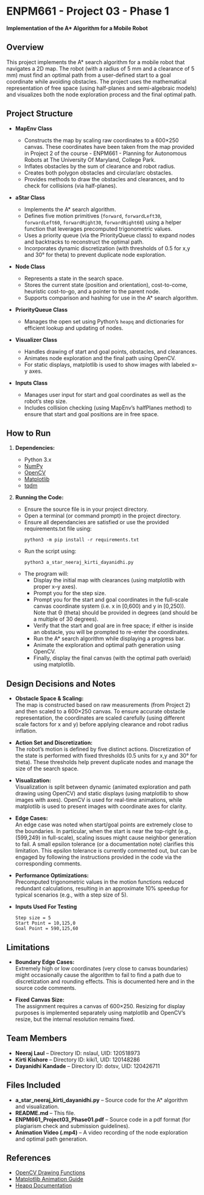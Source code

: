 # ENPM661 - Project 03 - Phase 1  
**Implementation of the A\* Algorithm for a Mobile Robot**

## Overview

This project implements the A\* search algorithm for a mobile robot that navigates a 2D map. The robot (with a radius of 5 mm and a clearance of 5 mm) must find an optimal path from a user-defined start to a goal coordinate while avoiding obstacles. The project uses the mathematical representation of free space (using half-planes and semi-algebraic models) and visualizes both the node exploration process and the final optimal path.

## Project Structure

- **MapEnv Class**  
  - Constructs the map by scaling raw coordinates to a 600×250 canvas. These coordinates have been taken from the map provided in Project 2 of the course - ENPM661 - Planning for Autonomous Robots at The University Of Maryland, College Park.
  - Inflates obstacles by the sum of clearance and robot radius.
  - Creates both polygon obstacles and circular/arc obstacles.
  - Provides methods to draw the obstacles and clearances, and to check for collisions (via half-planes).

- **aStar Class**  
  - Implements the A\* search algorithm.
  - Defines five motion primitives (`forward`, `forwardLeft30`, `forwardLeft60`, `forwardRight30`, `forwardRight60`) using a helper function that leverages precomputed trigonometric values.
  - Uses a priority queue (via the PriorityQueue class) to expand nodes and backtracks to reconstruct the optimal path.
  - Incorporates dynamic discretization (with thresholds of 0.5 for x,y and 30° for theta) to prevent duplicate node exploration.

- **Node Class**  
  - Represents a state in the search space.
  - Stores the current state (position and orientation), cost-to-come, heuristic cost-to-go, and a pointer to the parent node.
  - Supports comparison and hashing for use in the A* search algorithm.

- **PriorityQueue Class**  
  - Manages the open set using Python’s `heapq` and dictionaries for efficient lookup and updating of nodes.

- **Visualizer Class**  
  - Handles drawing of start and goal points, obstacles, and clearances.
  - Animates node exploration and the final path using OpenCV.
  - For static displays, matplotlib is used to show images with labeled x–y axes.

- **Inputs Class**  
  - Manages user input for start and goal coordinates as well as the robot’s step size.
  - Includes collision checking (using MapEnv’s halfPlanes method) to ensure that start and goal positions are in free space.

## How to Run

1. **Dependencies:**  
   - Python 3.x  
   - [NumPy](https://numpy.org)  
   - [OpenCV](https://opencv.org/)  
   - [Matplotlib](https://matplotlib.org/)  
   - [tqdm](https://tqdm.github.io/)

2. **Running the Code:**  
   - Ensure the source file is in your project directory.
   - Open a terminal (or command prompt) in the project directory.
   - Ensure all dependancies are satisfied or use the provided requirements.txt file using:
     ```
     python3 -m pip install -r requirements.txt
     ```
   - Run the script using:
     ```
     python3 a_star_neeraj_kirti_dayanidhi.py
     ```
   - The program will:
     - Display the initial map with clearances (using matplotlib with proper x–y axes).
     - Prompt you for the step size.
     - Prompt you for the start and goal coordinates in the full-scale canvas coordinate system (i.e. x in [0,600) and y in [0,250)). Note that Θ (theta) should be provided in degrees (and should be a multiple of 30 degrees).
     - Verify that the start and goal are in free space; if either is inside an obstacle, you will be prompted to re-enter the coordinates.
     - Run the A\* search algorithm while displaying a progress bar.
     - Animate the exploration and optimal path generation using OpenCV.
     - Finally, display the final canvas (with the optimal path overlaid) using matplotlib.

## Design Decisions and Notes

- **Obstacle Space & Scaling:**  
  The map is constructed based on raw measurements (from Project 2) and then scaled to a 600×250 canvas. To ensure accurate obstacle representation, the coordinates are scaled carefully (using different scale factors for x and y) before applying clearance and robot radius inflation.

- **Action Set and Discretization:**  
  The robot’s motion is defined by five distinct actions. Discretization of the state is performed with fixed thresholds (0.5 units for x,y and 30° for theta). These thresholds help prevent duplicate nodes and manage the size of the search space.

- **Visualization:**  
  Visualization is split between dynamic (animated exploration and path drawing using OpenCV) and static displays (using matplotlib to show images with axes). OpenCV is used for real-time animations, while matplotlib is used to present images with coordinate axes for clarity.

- **Edge Cases:**  
  An edge case was noted when start/goal points are extremely close to the boundaries. In particular, when the start is near the top-right (e.g., (599,249) in full-scale), scaling issues might cause neighbor generation to fail. A small epsilon tolerance (or a documentation note) clarifies this limitation. This epsilon tolerance is currently commented out, but can be engaged by following the instructions provided in the code via the corresponding comments.

- **Performance Optimizations:**  
  Precomputed trigonometric values in the motion functions reduced redundant calculations, resulting in an approximate 10% speedup for typical scenarios (e.g., with a step size of 5).

- **Inputs Used For Testing**
  ```
  Step size = 5
  Start Point = 10,125,0
  Goal Point = 590,125,60
  ```

## Limitations

- **Boundary Edge Cases:**  
  Extremely high or low coordinates (very close to canvas boundaries) might occasionally cause the algorithm to fail to find a path due to discretization and rounding effects. This is documented here and in the source code comments.

- **Fixed Canvas Size:**  
  The assignment requires a canvas of 600×250. Resizing for display purposes is implemented separately using matplotlib and OpenCV’s resize, but the internal resolution remains fixed.

## Team Members

- **Neeraj Laul** – Directory ID: nslaul, UID: 120518973  
- **Kirti Kishore** – Directory ID: kiki1, UID: 120148286
- **Dayanidhi Kandade** – Directory ID: dotsv, UID: 120426711

## Files Included

- **a_star_neeraj_kirti_dayanidhi.py** – Source code for the A\* algorithm and visualization.  
- **README.md** – This file.  
- **ENPM661_Project03_Phase01.pdf** – Source code in a pdf format (for plagiarism check and submission guidelines).  
- **Animation Video (.mp4)** – A video recording of the node exploration and optimal path generation. 

## References

- [OpenCV Drawing Functions](https://pyimagesearch.com/2021/01/27/drawing-with-opencv/)  
- [Matplotlib Animation Guide](https://matplotlib.org/stable/gallery/animation/dynamic_image.html)  
- [Heapq Documentation](https://docs.python.org/3/library/heapq.html)
